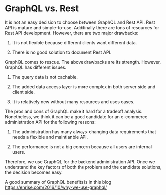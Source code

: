 # GraphQL vs. Rest
It is not an easy decision to choose between GraphQL and Rest API. Rest API is mature and simple-to-use. Additinally there are tons of resources for Rest API development. However, there are two major drawbacks: 

1. It is not flexible because different clients want different data.

2. There is no good solution to document Rest API. 

GraphQL comes to rescue. The above drawbacks are its strength. However, GraphQL has different issues. 
1. The query data is not cachable. 

2. The added data access layer is more complex in both server side and client side.

3. It is relatively new without many resources and uses cases. 

The pros and cons of GraphQL make it hard for a tradeoff analysis. Nonetheless, we think it can be a good candidate for an e-commerce administration API for the following reasons:

1. The administration has many always-changing data requirements that needs a flexible and  maintianble API.

2. The performance is not a big concern because all users are internal users. 

Therefore, we use GraphQL for the backend administration API. Once we understand the key factors of both the problem and the candidate solutions, the decision becomes easy.  

A good summary of GraphQL benefits is in this blog
https://enrise.com/2016/10/why-we-use-graphql/

